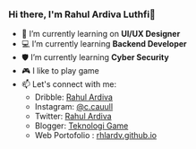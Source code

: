 ### Hi there, I'm Rahul Ardiva Luthfi👋

- 🎨 I’m currently learning on **UI/UX Designer**
- 💻 I’m currently learning **Backend Developer**
- 🛡️ I’m currently learning **Cyber Security**
- 🎮 I like to play game
- 📫 Let's connect with me:
  - Dribble: [Rahul Ardiva](https://dribbble.com/rhlardv)
  - Instagram: [@c.cauull](https://www.instagram.com/c.cauull)
  - Twitter: [Rahul Ardiva](https://twitter.com/rhlardv)
  - Blogger: [Teknologi Game](https://www.gambarponsel.com)
  - Web Portofolio : [rhlardv.github.io](https://rhlardv.github.io/)
